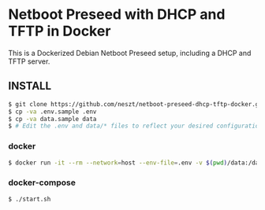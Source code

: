 # Netboot Preseed with DHCP and TFTP in Docker

This is a Dockerized Debian Netboot Preseed setup, including a DHCP and TFTP server.

## INSTALL

```bash
$ git clone https://github.com/neszt/netboot-preseed-dhcp-tftp-docker.git && cd "$(basename "$_" .git)/deploy/compose"
$ cp -va .env.sample .env
$ cp -va data.sample data
$ # Edit the .env and data/* files to reflect your desired configuration
```

### docker
```bash
$ docker run -it --rm --network=host --env-file=.env -v $(pwd)/data:/data neszt/netboot-preseed-dhcp-tftp-docker
```

### docker-compose
```bash
$ ./start.sh
```
